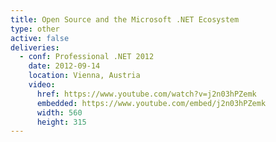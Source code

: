 ```yaml
---
title: Open Source and the Microsoft .NET Ecosystem
type: other
active: false
deliveries:
  - conf: Professional .NET 2012
    date: 2012-09-14
    location: Vienna, Austria
    video:
      href: https://www.youtube.com/watch?v=j2n03hPZemk
      embedded: https://www.youtube.com/embed/j2n03hPZemk
      width: 560
      height: 315
---
```

